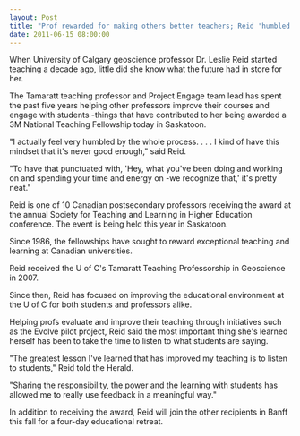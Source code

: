 ```yaml
---
layout: Post
title: "Prof rewarded for making others better teachers; Reid 'humbled' by national fellowship"
date: 2011-06-15 08:00:00
---
```


When University of Calgary geoscience professor Dr. Leslie Reid started teaching a decade ago, little did she know what the future had in store for her.

The Tamaratt teaching professor and Project Engage team lead has spent the past five years helping other professors improve their courses and engage with students -things that have contributed to her being awarded a 3M National Teaching Fellowship today in Saskatoon.

"I actually feel very humbled by the whole process. . . . I kind of have this mindset that it's never good enough," said Reid.

"To have that punctuated with, 'Hey, what you've been doing and working on and spending your time and energy on -we recognize that,' it's pretty neat."

Reid is one of 10 Canadian postsecondary professors receiving the award at the annual Society for Teaching and Learning in Higher Education conference. The event is being held this year in Saskatoon.

Since 1986, the fellowships have sought to reward exceptional teaching and learning at Canadian universities.

Reid received the U of C's Tamaratt Teaching Professorship in Geoscience in 2007.

Since then, Reid has focused on improving the educational environment at the U of C for both students and professors alike.

Helping profs evaluate and improve their teaching through initiatives such as the Evolve pilot project, Reid said the most important thing she's learned herself has been to take the time to listen to what students are saying.

"The greatest lesson I've learned that has improved my teaching is to listen to students," Reid told the Herald.

"Sharing the responsibility, the power and the learning with students has allowed me to really use feedback in a meaningful way."

In addition to receiving the award, Reid will join the other recipients in Banff this fall for a four-day educational retreat.